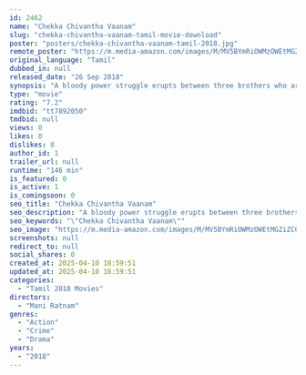 ```yaml
---
id: 2462
name: "Chekka Chivantha Vaanam"
slug: "chekka-chivantha-vaanam-tamil-movie-download"
poster: "posters/chekka-chivantha-vaanam-tamil-2018.jpg"
remote_poster: "https://m.media-amazon.com/images/M/MV5BYmRiOWMzOWEtMGZiZC00NjA0LWIzYTMtNjAxM2FmNzlkMjEwXkEyXkFqcGc@._V1_SX300.jpg"
original_language: "Tamil"
dubbed_in: null
released_date: "26 Sep 2018"
synopsis: "A bloody power struggle erupts between three brothers who are vying to take over the family business following the death of their father."
type: "movie"
rating: "7.2"
imdbid: "tt7892050"
tmdbid: null
views: 0
likes: 0
dislikes: 0
author_id: 1
trailer_url: null
runtime: "146 min"
is_featured: 0
is_active: 1
is_comingsoon: 0
seo_title: "Chekka Chivantha Vaanam"
seo_description: "A bloody power struggle erupts between three brothers who are vying to take over the family business following the death of their father."
seo_keywords: "\"Chekka Chivantha Vaanam\""
seo_image: "https://m.media-amazon.com/images/M/MV5BYmRiOWMzOWEtMGZiZC00NjA0LWIzYTMtNjAxM2FmNzlkMjEwXkEyXkFqcGc@._V1_SX300.jpg"
screenshots: null
redirect_to: null
social_shares: 0
created_at: 2025-04-10 18:59:51
updated_at: 2025-04-10 18:59:51
categories:
  - "Tamil 2018 Movies"
directors:
  - "Mani Ratnam"
genres:
  - "Action"
  - "Crime"
  - "Drama"
years:
  - "2018"
---
```

